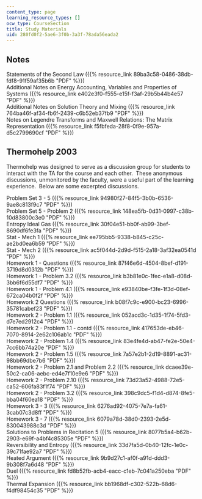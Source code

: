 ```yaml
---
content_type: page
learning_resource_types: []
ocw_type: CourseSection
title: Study Materials
uid: 280fd0f2-5ae6-3f0b-3a3f-78ada56eada2
---
```


Notes
-----

Statements of the Second Law ({{% resource_link 89ba3c58-0486-38db-fdf8-91f59af35b6b "PDF" %}})  
Additional Notes on Energy Accounting, Variables and Properties of Systems ({{% resource_link e402e3f0-f555-e15f-f3af-29b5b44b4e57 "PDF" %}})  
Additional Notes on Solution Theory and Mixing ({{% resource_link 764ba46f-af34-fb6f-2439-c6b52eb37fb9 "PDF" %}})  
Notes on Legendre Transforms and Maxwell Relations: The Matrix Representation ({{% resource_link f5fbfeda-28f8-0f9e-957a-d5c2799690cf "PDF" %}})

Thermohelp 2003
---------------

Thermohelp was designed to serve as a discussion group for students to interact with the TA for the course and each other.  These anonymous discussions, unmonitored by the faculty, were a useful part of the learning experience.  Below are some excerpted discussions.

Problem Set 3 - 5 ({{% resource_link 94980f27-84f5-3b0b-6536-9ae8c813f9c7 "PDF" %}})  
Problem Set 5 - Problem 2 ({{% resource_link 148ea5fb-0d31-0997-c38b-10d83800c3e0 "PDF" %}})  
Entropy Ideal Gas ({{% resource_link 30f04e51-bb0f-ab99-3bef-8690df6fe3fa "PDF" %}})  
Stat - Mech 1 ({{% resource_link ee795bb5-9338-b845-c25c-ae2bd0ea6b59 "PDF" %}})  
Stat - Mech 2 ({{% resource_link ac5f044d-2d9d-f515-2a18-3af32ea0541d "PDF" %}})  
Homework 1 - Questions ({{% resource_link 87f46e6d-4504-8bef-d191-3719d8d0312b "PDF" %}})  
Homework 1 - Problem 3.2 ({{% resource_link b3b81e0c-1fec-e1a8-d08d-3bb6f6d55df7 "PDF" %}})  
Homework 1 - Problem 4.1 ({{% resource_link e93840be-f3fe-1f3d-08ef-672ca04b0f2f "PDF" %}})  
Homework 2 Questions ({{% resource_link b08f7c9c-e900-bc23-6996-35781cabef23 "PDF" %}})  
Homework 2 - Problem 1.1 ({{% resource_link 052acd3c-1d35-1f74-5fd3-d7e7ed2912c4 "PDF" %}})  
Homework 2 - Problem 1.1 - contd ({{% resource_link 417653de-eb46-7070-8914-2e62c106ab1c "PDF" %}})  
Homework 2 - Problem 1.4 ({{% resource_link 83e4fe4d-ab47-fe2e-50e4-7cc6bb74a20e "PDF" %}})  
Homework 2 - Problem 1.5 ({{% resource_link 7a57e2b1-2d19-8891-ac31-98bb69dbe7b6 "PDF" %}})  
Homework 2 - Problem 2.1 and Problem 2.2 ({{% resource_link dcaee39e-50c2-ca06-aebc-ed4e7f10e9e6 "PDF" %}})  
Homework 2 - Problem 2.10 ({{% resource_link 73d23a52-4988-72e5-ca52-606fa83f1f74 "PDF" %}})  
Homework 2 - Problem 3.2 ({{% resource_link 398c9dc5-f1d4-d874-8fe5-bba04f60ea18 "PDF" %}})  
Homework 3 - 3 ({{% resource_link 6276ad92-4075-7e7a-fa61-3cab07c3d8ff "PDF" %}})  
Homework 3 - 7 ({{% resource_link 6079a78d-38d0-2393-2e5d-830043988c3d "PDF" %}})  
Solutions to Problems in Recitation 5 ({{% resource_link 8077b5a4-b62b-2903-e69f-a4bf4c85305e "PDF" %}})  
Reversibility and Entropy ({{% resource_link 33d7fa5d-0b40-12fc-1e0c-39c71fae92a7 "PDF" %}})  
Heated Argument ({{% resource_link 9b9d27c1-af0f-a91d-ddd3-9b308f7a6d48 "PDF" %}})  
Duel ({{% resource_link fd8b52fb-acb4-eacc-c1eb-7c041a250eba "PDF" %}})  
Thermal Expansion ({{% resource_link bb1968df-c302-522b-68d6-f4df98454c35 "PDF" %}})